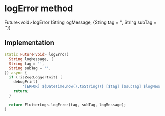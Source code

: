 


# logError method








Future&lt;void> logError
(String logMessage, {String tag = '', String subTag = ''})








## Implementation

```dart
static Future<void> logError(
  String logMessage, {
  String tag = '',
  String subTag = '',
}) async {
  if (!isZegoLoggerInit) {
    debugPrint(
        '[ERROR] ${DateTime.now().toString()} [$tag] [$subTag] $logMessage');
    return;
  }

  return FlutterLogs.logError(tag, subTag, logMessage);
}
```







